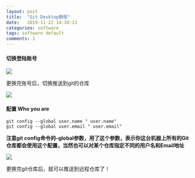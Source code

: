 ```yaml
---
layout: post
title:  "Git Desktop教程"
date:   2019-11-22 14:30:13
categories: software
tags: software default
comments: 1
---
```

#### 切换登陆账号

<img src="https://i.loli.net/2019/11/22/U13iNgJOnKmotTr.png"/>

更换完账号后，切换推送到git的仓库

<img src="https://i.loli.net/2019/11/22/PG2RJweyTSLzEjr.png"/>

#### 配置 Who you are

```git
git config --global user.name " user.name"
git config --global user.email " user.email"
```

**注意git config命令的–global参数，用了这个参数，表示你这台机器上所有的Git仓库都会使用这个配置，当然也可以对某个仓库指定不同的用户名和Email地址**

<img src="https://i.loli.net/2019/11/22/DVUcQjkIgFEYaHn.png"/>

更换完git仓库后，就可以推送到远程仓库了！